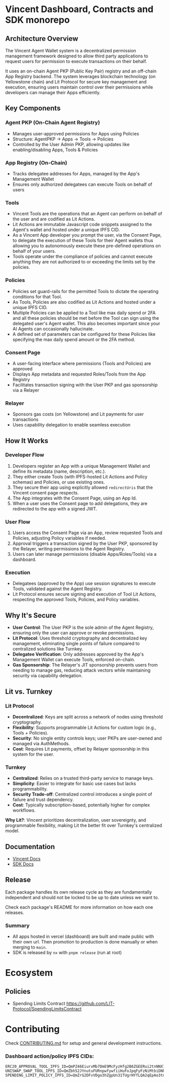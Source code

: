 # Vincent Dashboard, Contracts and SDK monorepo

## Architecture Overview

The Vincent Agent Wallet system is a decentralized permission management framework designed to allow third party applications to request users for permission to execute transactions on their behalf.

It uses an on-chain Agent PKP (Public Key Pair) registry and an off-chain App Registry backend. The system leverages blockchain technology (on Yellowstone chain) and Lit Protocol for secure key management and execution, ensuring users maintain control over their permissions while developers can manage their Apps efficiently.

## Key Components

### Agent PKP (On-Chain Agent Registry)
- Manages user-approved permissions for Apps using Policies
- Structure: AgentPKP → Apps → Tools → Policies
- Controlled by the User Admin PKP, allowing updates like enabling/disabling Apps, Tools & Policies

### App Registry (On-Chain)
- Tracks delegatee addresses for Apps, managed by the App's Management Wallet
- Ensures only authorized delegatees can execute Tools on behalf of users

### Tools
- Vincent Tools are the operations that an Agent can perform on behalf of the user and are codified as Lit Actions.
- Lit Actions are immutable Javascript code snippets assigned to the Agent's wallet and hosted under a unique IPFS CID.
- As a Vincent App developer you prompt the user, via the Consent Page, to delegate the execution of these Tools for their Agent wallets thus allowing you to autonomously execute these pre-defined operations on behalf of your users.
- Tools operate under the compliance of policies and cannot execute anything they are not authorized to or exceeding the limits set by the policies.

### Policies
- Policies set guard-rails for the permitted Tools to dictate the operating conditions for that Tool.
- As Tools, Policies are also codified as Lit Actions and hosted under a unique IPFS CID.
- Multiple Policies can be applied to a Tool like max daily spend or 2FA and all these policies should be met before the Tool can sign using the delegated user's Agent wallet. This also becomes important since your AI Agents can occasionally hallucinate.
- A defined set of parameters can be configured for these Policies like specifying the max daily spend amount or the 2FA method.

### Consent Page
- A user-facing interface where permissions (Tools and Policies) are approved
- Displays App metadata and requested Roles/Tools from the App Registry
- Facilitates transaction signing with the User PKP and gas sponsorship via a Relayer

### Relayer
- Sponsors gas costs (on Yellowstone) and Lit payments for user transactions
- Uses capability delegation to enable seamless execution

## How It Works

### Developer Flow
1. Developers register an App with a unique Management Wallet and define its metadata (name, description, etc.).
2. They either create Tools (with IPFS-hosted Lit Actions and Policy schemas) and Policies, or use existing ones.
3. They secure their app using explicitly allowed `redirectUris` that the Vincent consent page respects.
4. The App integrates with the Consent Page, using an App Id.
5. When a user uses the Consent page to add delegations, they are redirected to the app with a signed JWT.

### User Flow
1. Users access the Consent Page via an App, review requested Tools and Policies, adjusting Policy variables if needed.
2. Approval triggers a transaction signed by the User PKP, sponsored by the Relayer, writing permissions to the Agent Registry.
3. Users can later manage permissions (disable Apps/Roles/Tools) via a dashboard.

### Execution
- Delegatees (approved by the App) use session signatures to execute Tools, validated against the Agent Registry.
- Lit Protocol ensures secure signing and execution of Tool Lit Actions, respecting the approved Tools, Policies, and Policy variables.

## Why It's Secure

- **User Control**: The User PKP is the sole admin of the Agent Registry, ensuring only the user can approve or revoke permissions.
- **Lit Protocol**: Uses threshold cryptography and decentralized key management, eliminating single points of failure compared to centralized solutions like Turnkey.
- **Delegatee Verification**: Only addresses approved by the App's Management Wallet can execute Tools, enforced on-chain.
- **Gas Sponsorship**: The Relayer's JIT sponsorship prevents users from needing to manage gas, reducing attack vectors while maintaining security via capability delegation.

## Lit vs. Turnkey

### Lit Protocol
- **Decentralized**: Keys are split across a network of nodes using threshold cryptography.
- **Flexibility**: Supports programmable Lit Actions for custom logic (e.g., Tools + Policies).
- **Security**: No single entity controls keys; user PKPs are user-owned and managed via AuthMethods.
- **Cost**: Requires Lit payments, offset by Relayer sponsorship in this system for the user.

### Turnkey
- **Centralized**: Relies on a trusted third-party service to manage keys.
- **Simplicity**: Easier to integrate for basic use cases but lacks programmability.
- **Security Trade-off**: Centralized control introduces a single point of failure and trust dependency.
- **Cost**: Typically subscription-based, potentially higher for complex workflows.

**Why Lit?**: Vincent prioritizes decentralization, user sovereignty, and programmable flexibility, making Lit the better fit over Turnkey's centralized model.


## Documentation
- [Vincent Docs](https://docs.heyvincent.ai/)
- [SDK Docs](https://sdk-docs.heyvincent.ai/)

## Release

Each package handles its own release cycle as they are fundamentally independent and should not be locked to be up to date unless we want to.

Check each package's README for more information on how each one releases.

### Summary

- All apps hosted in vercel (dashboard) are built and made public with their own url. Then promotion to production is done manually or when merging to `main`.
- SDK is released by `nx` with `pnpm release` (run at root)

# Ecosystem

## Policies

- Spending Limits Contract
  https://github.com/LIT-Protocol/SpendingLimitsContract

# Contributing

Check [CONTRIBUTING.md](./CONTRIBUTING.md) for setup and general development instructions.

### Dashboard action/policy IPFS CIDs:
```
ERC20_APPROVAL_TOOL_IPFS_ID=QmPZ46EiurxMb7DmE9McFyzHfg2B6ZGEERui2tnNNX7cky
UNISWAP_SWAP_TOOL_IPFS_ID=QmZbh52JYnutuFURnpwfywfiiHuFoJpqFyFzNiMtbiDNkK
SPENDING_LIMIT_POLICY_IPFS_ID=QmZrG2DFvVDgo3hZgpUn31TUgrHYfLQA2qEpAo3tnKmzhQ
```
